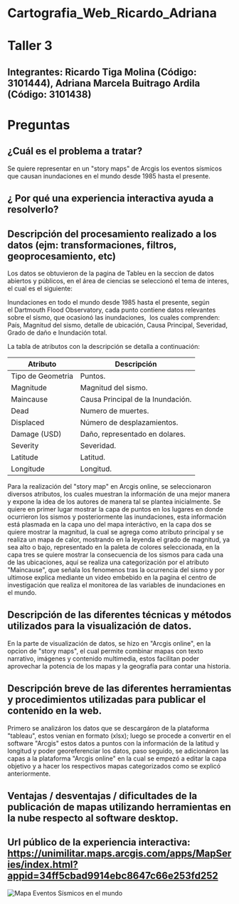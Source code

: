 # Cartografia_Web_Ricardo_Adriana

# Taller 3
## Integrantes: Ricardo Tiga Molina (Código: 3101444), Adriana Marcela Buitrago Ardila (Código: 3101438)

# Preguntas

## ¿Cuál es el problema a tratar? 

Se quiere representar en un "story maps" de Arcgis los eventos sísmicos que causan inundaciones en el mundo desde 1985 hasta el presente.

## ¿ Por qué una experiencia interactiva ayuda a resolverlo?


## Descripción del procesamiento realizado a los datos (ejm: transformaciones, filtros, geoprocesamiento, etc)

Los datos se obtuvieron de la pagina de Tableu en la seccion de datos abiertos y públicos, en el área de ciencias se seleccionó el tema de interes, el cual es el siguiente:

Inundaciones en todo el mundo desde 1985 hasta el presente, según el Dartmouth Flood Observatory, cada punto contiene datos relevantes sobre el sismo, que ocasionó las inundaciones,  los cuales comprenden: País, Magnitud del sismo, detalle de ubicación, Causa Principal, Severidad, Grado de daño e Inundación total.

La tabla de atributos con la descripción se detalla a continuación: 

| Atributo| Descripción|
| ----- | ---- |
Tipo de Geometria | Puntos.
Magnitude | Magnitud del sismo.
Maincause | Causa Principal de la Inundación.
Dead | Numero de muertes.
Displaced |Número de desplazamientos. 
Damage (USD) |Daño, representado en dolares.
Severity |Severidad.
Latitude |Latitud.
Longitude |Longitud.

Para la realización del "story map" en Arcgis online, se seleccionaron diversos atributos, los cuales muestran la información de una mejor manera y expone la idea de los autores de manera tal se plantea inicialmente.
Se quiere en primer lugar mostrar la capa de puntos en los lugares en donde ocurrieron los sismos y posteriormente las inundaciones, esta información está plasmada en la capa uno del mapa interáctivo, en la capa dos se quiere mostrar la magnitud, la cual se agrega como atributo principal y se realiza un mapa de calor, mostrando en la leyenda el grado de magnitud, ya sea alto o bajo, representado en la paleta de colores seleccionada, en la capa tres se quiere mostrar la consecuencia de los sismos para cada una de las ubicaciones, aquí se realiza una categorización por el atributo  "Maincause", que señala los fenomenos tras la ocurrencia del sismo y por ultimose explica mediante un video embebido en la pagina el centro de investigación que realiza el monitorea de las variables de inundaciones en el mundo.

## Descripción de las diferentes técnicas y métodos utilizados para la visualización de datos.

En la parte de visualización de datos, se hizo en "Arcgis online", en la opcion de "story maps", el cual permite combinar mapas con texto narrativo, imágenes y contenido multimedia, estos facilitan poder aprovechar la potencia de los mapas y la geografía para contar una historia.

## Descripción breve de las diferentes herramientas y procedimientos utilizadas para publicar el contenido en la web.

Primero se analizáron los datos que se descargáron de la plataforma "tableau", estos venian en formato (xlsx); luego se procede a convertir en el software "Arcgis" estos datos a puntos con la información de la latitud y longitud y poder georeferenciar los datos, paso seguido, se adicionáron las capas a la plataforma "Arcgis online" en la cual se empezó a editar la capa objetivo y a hacer los respectivos mapas categorizados como se explicó anteriormente.

## Ventajas / desventajas / dificultades de la publicación de mapas utilizando herramientas en la nube respecto al software desktop.




## Url público de la experiencia interactiva: https://unimilitar.maps.arcgis.com/apps/MapSeries/index.html?appid=34ff5cbad9914ebc8647c66e253fd252

![Mapa Eventos Sísmicos en el mundo](https://github.com/adrianambuitragoa/Cartografia_Web_Ricardo_Adriana/blob/master/Mapa_Inundaciones_Ricardo_Adriana.png)

